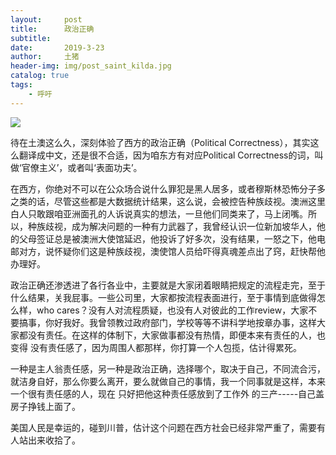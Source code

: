 ```yaml
---
layout:     post
title:      政治正确
subtitle:   
date:       2019-3-23
author:     土猪
header-img: img/post_saint_kilda.jpg
catalog: true
tags:
    - 呼吁
---
```


![](https://steemitimages.com/DQmRmsisq2fUNZVzNHL3diFqEbz6SAgU8fqLuSaF2LMeRLn/image.png)

待在土澳这么久，深刻体验了西方的政治正确（Political Correctness），其实这么翻译成中文，还是很不合适，因为咱东方有对应Political Correctness的词，叫做‘官僚主义’，或者叫‘表面功夫’。


在西方，你绝对不可以在公众场合说什么罪犯是黑人居多，或者穆斯林恐怖分子多之类的话，尽管这些都是大数据统计结果，这么说，会被控告种族歧视。澳洲这里白人只敢跟咱亚洲面孔的人诉说真实的想法，一旦他们同类来了，马上闭嘴。所以，种族歧视，成为解决问题的一种有力武器了，我曾经认识一位新加坡华人，他的父母签证总是被澳洲大使馆延迟，他投诉了好多次，没有结果，一怒之下，他电邮对方，说怀疑你们这是种族歧视，澳使馆人员给吓得真魂差点出了窍，赶快帮他办理好。



政治正确还渗透进了各行各业中，主要就是大家闭着眼睛把规定的流程走完，至于什么结果，关我屁事。一些公司里，大家都按流程表面进行，至于事情到底做得怎么样，who cares？没有人对流程质疑，也没有人对彼此的工作review，大家不要搞事，你好我好。我曾领教过政府部门，学校等等不讲科学地按章办事，这样大家都没有责任。在这样的体制下，大家做事都没有热情，即便本来有责任的人，也变得 没有责任感了，因为周围人都那样，你打算一个人包揽，估计得累死。


一种是主人翁责任感，另一种是政治正确，选择哪个，取决于自己，不同流合污，就洁身自好，那么你要么离开，要么就做自己的事情，我一个同事就是这样，本来一个很有责任感的人，现在 只好把他这种责任感放到了工作外 的三产-----自己盖房子挣钱上面了。



美国人民是幸运的，碰到川普，估计这个问题在西方社会已经非常严重了，需要有人站出来收拾了。